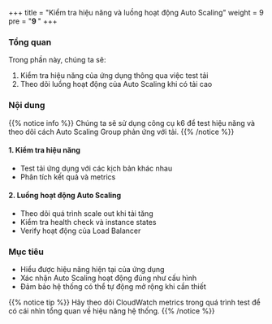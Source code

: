 +++
title = "Kiểm tra hiệu năng và luồng hoạt động Auto Scaling"
weight = 9
pre = "<b>9 </b>"
+++

### Tổng quan

Trong phần này, chúng ta sẽ:
1. Kiểm tra hiệu năng của ứng dụng thông qua việc test tải
2. Theo dõi luồng hoạt động của Auto Scaling khi có tải cao

### Nội dung

{{% notice info %}}
Chúng ta sẽ sử dụng công cụ k6 để test hiệu năng và theo dõi cách Auto Scaling Group phản ứng với tải.
{{% /notice %}}

#### 1. Kiểm tra hiệu năng
- Test tải ứng dụng với các kịch bản khác nhau
- Phân tích kết quả và metrics

#### 2. Luồng hoạt động Auto Scaling
- Theo dõi quá trình scale out khi tải tăng
- Kiểm tra health check và instance states
- Verify hoạt động của Load Balancer

### Mục tiêu
- Hiểu được hiệu năng hiện tại của ứng dụng
- Xác nhận Auto Scaling hoạt động đúng như cấu hình
- Đảm bảo hệ thống có thể tự động mở rộng khi cần thiết

{{% notice tip %}}
Hãy theo dõi CloudWatch metrics trong quá trình test để có cái nhìn tổng quan về hiệu năng hệ thống.
{{% /notice %}}
